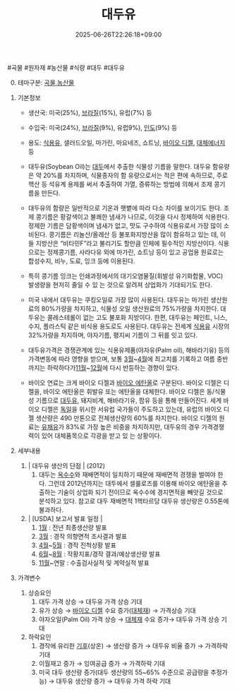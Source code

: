 ﻿---
title: "대두유"
date: 2025-06-26T22:26:18+09:00
lastmod: 2025-06-26T22:26:18+09:00
type: docs
sidebar:
  open: true
weight: 9
---
<div style="display:none">
  <meta property="article:published_time" content="2025-06-26T13:26:18Z" />
  <meta property="article:modified_time" content="2025-06-26T13:26:18Z" />
</div>
#곡물 #원자재 #농산물 #식량 #대두 #대두유

0. 테마구분: [곡물](/industry-study/곡물/),[농산물](/industry-study/농산물/)

1. 기본정보

	- 생산국: 미국(25%), [브라질](/industry-study/브라질/)(15%), 유럽(7%) 등
	- 수입국:  미국(24%), [브라질](/industry-study/브라질/)(9%), 유럽9%), [인도](/industry-study/4국가인도/)(9%) 등
	- 용도: [식용유](/industry-study/식용유/), 샐러드오일, 마가린, 마요네즈, 쇼트닝, [바이오 디젤](/industry-study/바이오-디젤/), [대체에너지](/industry-study/대체에너지/) 등

	- 대두유(Soybean Oil)는 [대두](/industry-study/대두/)에서 추출한 식물성 기름을 말한다. 대두유 함유량은 약 20%를 차지하며, 식물종자의 함 유량으로서는 적은 편에 속하므로, 주로 핵산 등 석유계 용제를 써서 추출하여 가열, 증류하는 방법에 의해서 조제 콩기름을 만든다. 
	- 대두유의 함량은 일반적으로 기온과 햇볕에 따라 다소 차이를 보이기도 한다. 조제 콩기름은 황갈색이고 불쾌한 냄새가 나므로, 이것을 다시 정제하여 식용한다. 정제한 기름은 담황색이며 냄새가 없고, 맛도 구수하여 식용유로서 가장 많이 소비된다. 콩기름은 리놀산/올레산 등 불포화지방산을 많이 함유하고 있는 데, 이들 지방산은 “비타민F”라고 불리기도 할만큼 인체에 필수적인 지방산이다. 식용으로는 정제콩기름, 사라다유 외에 마가린, 쇼트닝 등이 있고 공업용 원료로는 합성수지, 비누, 도료, 잉크 등에 이용된다. 
	- 특히 콩기름 잉크는 인쇄과정에서의 대기오염물질(휘발성 유기화합물, VOC) 발생량을 현저히 줄일 수 있 는 것으로 알려져 상업화가 기대되기도 한다. 
	- 미국 내에서 대두유는 쿠킹오일로 가장 많이 사용된다. 대두유는 마가린 생산원료의 80%가량을 차지하고, 식물성 오일 생산원료의 75%가량을 차지한다. 대두유는 콜레스테롤이 없는 고도 불포화 지방이다. 한편, 대두유는 페인트, 니스, 수지, 플라스틱 같은 비식용 용도로도 사용된다. 대두유는 전세계 [식용유](/industry-study/식용유/) 시장의 32%가량을 차지하며, 야자기름, 평지씨 기름이 그 뒤를 잇고 있다.
	- 대두유가격은 경쟁관계에 있는 식용유제품(야자유(Palm oil), 해바라기유) 등의 가격변동에 따라 영향을 받으며, 보통 [3월](/industry-study/3월/)~[4월](/industry-study/4월/)에 최고치를 기록하고 여름 중반까지는 하락하다가[11월](/daily-summary/과거202411월/)~[12월](/daily-summary/과거202412월/)에 다시 반등하는 경향이 있다. 
	- 바이오 연료는 크게 바이오 디젤과 [바이오 에탄올](/industry-study/바이오-에탄올/)로 구분된다. 바이오 디젤은 디젤을, 바이오 에탄올은 휘발유 또는 에탄올을 대체한다. 바이오 디젤은 동/식물성 기름으로 [대두유](/industry-study/대두유/), 돼지비계, 해바라기유, 팜유 등을 통해 만들어진다. 세계 바이오 디젤은 [독일](/industry-study/독일/)을 위시한 서유럽 국가들이 주도하고 있는데, 유럽의 바이오 디젤 생산량은 490 만톤으로 전체생산량의 60%를 차지한다. 바이오 디젤의 원료는 [유채유](/industry-study/유채유/)가 83%로 가장 높은 비중을 차지하지만, 대두유의 경우 가격경쟁력이 있어 대체품목으로 각광을 받고 있 는 상황이다.

2. 세부내용
	1. | 대두유 생산의 단점 | (2012)
		1. 대두는 [옥수수](/industry-study/옥수수/)와 재배면적이 일치하기 때문에 재배면적 경쟁을 벌여야 한다. 그런데 2012년까지는 대두에서 셀룰로즈를 이용해 바이오 에탄올을 추출하는 기술이 상업화 되기 전이므로 옥수수에 경지면적을 빼앗길 것으로 분석하고 있다. 참고로 대두 재배면적 1헥타르당 대두유 생산량은 0.55톤에 불과하다.
	2. | [USDA] 보고서 발표 일정 | 
		1. [1월](/industry-study/1월/) : 전년 최종생산량 발표 
		2. [3월](/industry-study/3월/) : 경작 의향면적 조사결과 발표 
		3. [4월](/industry-study/4월/)~[5월](/daily-summary/과거20245월/) : 경작 진척상황 발표 
		4. [6월](/daily-summary/과거20236월/)~[8월](/industry-study/1경제매크로3금리fedfomcreport20248월/) : 작황지표/경작 결과/예상생산량 발표 
		5. [11월](/daily-summary/과거202411월/)~연말 : 수출검사실적 및 계약실적 발표

3. 가격변수
	1. 상승요인
		1. 대두 가격 상승 → 대두유 가격 상승 기대
		2. 유가 상승 → [바이오 디젤](/industry-study/바이오-디젤/) 수요 증가([대체재](/industry-study/대체재/)) → 가격상승 기대
		3. 야자오일(Palm Oil) 가격 상승 → [대체재](/industry-study/대체재/) 수요 증가→ 대두유 가격 상승 기대
	2. 하락요인
		1. 경작에 유리한 [기후](/industry-study/5base-info경제용어-등-기타-정보기타기후/)(상온) → 생산량 증가 → 대두유 비율 증가 → 가격하락 기대
		2. 이월재고 증가 → 잉여공급 증가 → 가격하락 기대
		3. 미국 대두 생산량 증가(대두 생산량의 55~65% 수준으로 공급량을 추정가능) → 대두유 생산량 증가 → 대두유 가격 하락 기대
